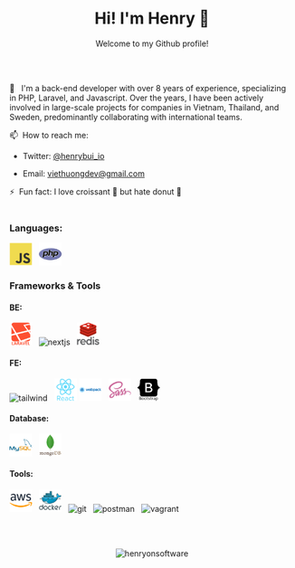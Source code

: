 <h1 align="center">Hi! I'm Henry 👋</h1>
<p align="center">Welcome to my Github profile!</p>
<br/><br/>

🌱&nbsp;&nbsp; I'm a back-end developer with over 8 years of experience, specializing in PHP, Laravel, and Javascript.
Over the years, I have been actively involved in large-scale projects for companies in Vietnam, Thailand, and Sweden, predominantly collaborating with international teams.

📫&nbsp;&nbsp;How to reach me:
  - Twitter:&nbsp;<a href="https://twitter.com/henrybui_io" target="_blank">@henrybui_io</a></p>
  - Email:&nbsp;<a href="mailto:viethuongdev@gmail.com" target="_blank">viethuongdev@gmail.com</a></p>

⚡&nbsp;&nbsp;Fun fact: I love croissant 🥐 but hate donut 🍩
<br/><br/>

<h3>Languages:</h3>
<p>
  <img src="https://raw.githubusercontent.com/devicons/devicon/master/icons/javascript/javascript-original.svg" alt="javascript" width="40" height="40"/>&nbsp;&nbsp;
  <img src="https://raw.githubusercontent.com/devicons/devicon/master/icons/php/php-original.svg" alt="php" width="40" height="40"/>
</p>

<h3>Frameworks & Tools</h3>
<h4>BE:</h4>
<p>
  <img src="https://raw.githubusercontent.com/devicons/devicon/master/icons/laravel/laravel-plain-wordmark.svg" alt="laravel" width="40" height="40"/>&nbsp;&nbsp;
  <img src="https://cdn.worldvectorlogo.com/logos/nextjs-2.svg" alt="nextjs" width="40" height="40"/>&nbsp;&nbsp;
  <img src="https://raw.githubusercontent.com/devicons/devicon/master/icons/redis/redis-original-wordmark.svg" alt="redis" width="40" height="40"/>&nbsp;&nbsp;
</p>

<h4>FE:</h4>
<p>
  <img src="https://www.vectorlogo.zone/logos/tailwindcss/tailwindcss-icon.svg" alt="tailwind" width="40" height="40"/>&nbsp;&nbsp;
  <img src="https://raw.githubusercontent.com/devicons/devicon/master/icons/react/react-original-wordmark.svg" alt="react" width="40" height="40"/>
  <img src="https://raw.githubusercontent.com/devicons/devicon/d00d0969292a6569d45b06d3f350f463a0107b0d/icons/webpack/webpack-original-wordmark.svg" alt="webpack" width="40" height="40"/>&nbsp;&nbsp;
  <img src="https://raw.githubusercontent.com/devicons/devicon/master/icons/sass/sass-original.svg" alt="sass" width="40" height="40"/>&nbsp;&nbsp;
  <img src="https://raw.githubusercontent.com/devicons/devicon/master/icons/bootstrap/bootstrap-plain-wordmark.svg" alt="bootstrap" width="40" height="40"/>&nbsp;&nbsp;
</p>

<h4>Database:</h4>
<p>
  <img src="https://raw.githubusercontent.com/devicons/devicon/master/icons/mysql/mysql-original-wordmark.svg" alt="mysql" width="40" height="40"/>&nbsp;&nbsp;
  <img src="https://raw.githubusercontent.com/devicons/devicon/master/icons/mongodb/mongodb-original-wordmark.svg" alt="mongodb" width="40" height="40"/>&nbsp;&nbsp;
</p>

<h4>Tools:</h4>
<p>
  <img src="https://raw.githubusercontent.com/devicons/devicon/master/icons/amazonwebservices/amazonwebservices-original-wordmark.svg" alt="aws" width="40" height="40"/>&nbsp;&nbsp;
  <img src="https://raw.githubusercontent.com/devicons/devicon/master/icons/docker/docker-original-wordmark.svg" alt="docker" width="40" height="40"/>&nbsp;&nbsp;
  <img src="https://www.vectorlogo.zone/logos/git-scm/git-scm-icon.svg" alt="git" width="40" height="40"/>&nbsp;&nbsp;
  <img src="https://www.vectorlogo.zone/logos/getpostman/getpostman-icon.svg" alt="postman" width="40" height="40"/>&nbsp;&nbsp;
  <img src="https://www.vectorlogo.zone/logos/vagrantup/vagrantup-icon.svg" alt="vagrant" width="40" height="40"/>&nbsp;&nbsp;
</p>
<br/><br/>

<p align="center">
    <img src="https://github-readme-streak-stats.herokuapp.com/?user=henryonsoftware&" alt="henryonsoftware" />
</p>

